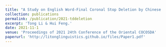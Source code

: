 ```yaml
---
title: "A Study on English Word-Final Coronal Stop Deletion by Chinese EFL Learners"
collection: publications
permalink: /publication/2021-tddeletion
excerpt: 'Tong Li & Hui Feng.'
date: 2021-11-1
venue: 'Proceedings of 2021 24th Conference of the Oriental COCOSDA'
paperurl: 'http://litonglinguistics.github.io/files/Paper1.pdf'
---
```

